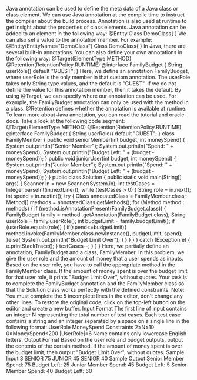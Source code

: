 Java annotation can be used to define the meta data of a Java class or class element. We can use 
Java annotation at the compile time to instruct the compiler about the build process. Annotation is also used at runtime to get insight about the properties of class elements.
Java annotation can be added to an element in the following way:
@Entity
Class DemoClass{
}
We can also set a value to the annotation member. For example:
@Entity(EntityName="DemoClass")
Class DemoClass{
}
In Java, there are several built-in annotations. You can also define your own annotations in the following way:
@Target(ElementType.METHOD)
@Retention(RetentionPolicy.RUNTIME)
@interface FamilyBudget {
   String userRole() default "GUEST";
}
Here, we define an annotation FamilyBudget, where userRole is the only member in that custom annotation. 
The userRole takes only String type values, and the default is "GUEST". If we do not define the value for 
this annotation member, then it takes the default. By using @Target, we can specify where our annotation can be used. 
For example, the FamilyBudget annotation can only be used with the method in a class. @Retention defines
 whether the annotation is available at runtime. To learn more about Java annotation, you can read the 
 tutorial and oracle docs.
Take a look at the following code segment:
@Target(ElementType.METHOD)
@Retention(RetentionPolicy.RUNTIME)
@interface FamilyBudget {
    String userRole() default "GUEST";
}
class FamilyMember {
    public void seniorMember(int budget, int moneySpend) {
        System.out.println("Senior Member");
        System.out.println("Spend: " + moneySpend);
        System.out.println("Budget Left: " + (budget - moneySpend));
    }
    public void juniorUser(int budget, int moneySpend) {
        System.out.println("Junior Member");
        System.out.println("Spend: " + moneySpend);
        System.out.println("Budget Left: " + (budget - moneySpend));
    }
}
public class Solution {
    public static void main(String[] args) {
        Scanner in = new Scanner(System.in);
        int testCases = Integer.parseInt(in.nextLine());
        while (testCases > 0) {
            String role = in.next();
            int spend = in.nextInt();
            try {
                Class annotatedClass = FamilyMember.class;
                Method[] methods = annotatedClass.getMethods();
                for (Method method : methods) {
                    if (method.isAnnotationPresent(FamilyBudget.class)) {
                        FamilyBudget family = method
                                .getAnnotation(FamilyBudget.class);
                        String userRole = family.userRole();
                        int budgetLimit = family.budgetLimit();
                        if (userRole.equals(role)) {
                            if(spend<=budgetLimit){
                                method.invoke(FamilyMember.class.newInstance(),
                                        budgetLimit, spend);
                            }else{
                                System.out.println("Budget Limit Over");
                            }
                        }
                    }
                }
            } catch (Exception e) {
                e.printStackTrace();
            }
            testCases--;
        }
    }
}
Here, we partially define an annotation, FamilyBudget and a class, FamilyMember. In this problem, 
we give the user role and the amount of money that a user spends as inputs. Based on the user role, 
you have to call the appropriate method in the FamilyMember class. If the amount of money spent is 
over the budget limit for that user role, it prints "Budget Limit Over", without quotes.
Your task is to complete the FamilyBudget annotation and the FamilyMember class so that the 
Solution class works perfectly with the defined constraints.
Note: You must complete the 5 incomplete lines in the editor, don't change any other lines. 
To restore the original code, click on the top-left button on the editor and create a new buffer.
Input Format
The first line of input contains an integer N representing the total number of test cases. 
Each test case contains a string and an integer separated by a space on a single line in the following format:
UserRole MoneySpend
Constraints
2≤N≤10 
0≤MoneySpend≤200 
|UserRole|=6
Name contains only lowercase English letters.
Output Format
Based on the user role and budget outputs, output the contents of the certain method. 
If the amount of money spent is over the budget limit, then output "Budget Limit Over", without quotes.
Sample Input
3
SENIOR 75
JUNIOR 45
SENIOR 40
Sample Output
Senior Member
Spend: 75
Budget Left: 25
Junior Member
Spend: 45
Budget Left: 5
Senior Member
Spend: 40
Budget Left: 60